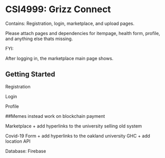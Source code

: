# CSI4999: Grizz Connect 

Contains: Registration, login, marketplace, and upload pages.

Please attach pages and dependencies for itempage, health form, profile, and anything else thats missing. 

FYI:

After logging in, the marketplace main page shows. 


## Getting Started

Registration

Login

Profile 

##Memes instead work on blockchain payment

Marketplace + add hyperlinks to the university selling old system

Covid-19 Form + add hyperlinks to the oakland university GHC + add location API

Database: Firebase
